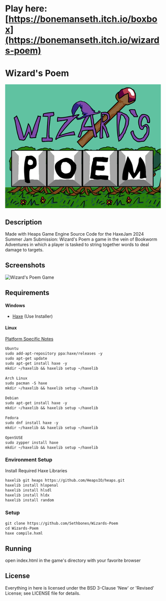 # Play here: [https://bonemanseth.itch.io/boxbox](https://bonemanseth.itch.io/wizards-poem)
Wizard's Poem
=====
![Wizard's Poem Logo](https://raw.githubusercontent.com/Sethbones/Wizards-Poem/master/res/ast/itch%20card%20final.png)
## Description
Made with Heaps Game Engine
Source Code for the HaxeJam 2024 Summer Jam Submission: Wizard's Poem
a game in the vein of Bookworm Adventures
in which a player is tasked to string together words to deal damage to targets.

## Screenshots
![Wizard's Poem Game](https://img.itch.zone/aW1hZ2UvMjc3NzA2My8xNjU3MTA0OS5wbmc=/original/lCaHlw.png)
## Requirements
#### Windows
* [Haxe](https://haxe.org/download/) (Use Installer)
#### Linux
 [Platform Specific Notes](https://haxe.org/download/linux/)
```
Ubuntu
sudo add-apt-repository ppa:haxe/releases -y
sudo apt-get update
sudo apt-get install haxe -y
mkdir ~/haxelib && haxelib setup ~/haxelib

Arch Linux
sudo pacman -S haxe
mkdir ~/haxelib && haxelib setup ~/haxelib

Debian
sudo apt-get install haxe -y
mkdir ~/haxelib && haxelib setup ~/haxelib

Fedora
sudo dnf install haxe -y
mkdir ~/haxelib && haxelib setup ~/haxelib

OpenSUSE
sudo zypper install haxe
mkdir ~/haxelib && haxelib setup ~/haxelib
```
### Environment Setup
Install Required Haxe Libraries
```
haxelib git heaps https://github.com/HeapsIO/heaps.git
haxelib install hlopenal
haxelib install hlsdl
haxelib install hldx
haxelib install random
```
### Setup
```
git clone https://github.com/Sethbones/Wizards-Poem
cd Wizards-Poem
haxe compile.hxml
```

## Running
open index.html in the game's directory with your favorite browser

## License
Everything in here is licensed under the BSD 3-Clause 'New' or 'Revised' License; see LICENSE file for details.
